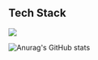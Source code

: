 Tech Stack
----
<img src="https://img.shields.io/badge/C++-00599c?style=for-the-badge&logo=C++&logoColor=black">

![Anurag's GitHub stats](https://github-readme-stats.vercel.app/api?username=heahgo&show_icons=true&theme=radical)
